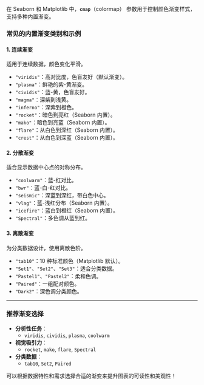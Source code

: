 在 Seaborn 和 Matplotlib 中，**`cmap`**（colormap） 参数用于控制颜色渐变样式，支持多种内置渐变。

### **常见的内置渐变类别和示例**

#### 1. **连续渐变**
适用于连续数据，颜色变化平滑。

- `"viridis"`：高对比度，色盲友好（默认渐变）。
- `"plasma"`：鲜艳的紫-黄渐变。
- `"cividis"`：蓝-黄，色盲友好。
- `"magma"`：深紫到浅黄。
- `"inferno"`：深紫到橙色。
- `"rocket"`：暗色到亮红（Seaborn 内置）。
- `"mako"`：暗色到亮蓝（Seaborn 内置）。
- `"flare"`：从白色到深红（Seaborn 内置）。
- `"crest"`：从白色到深蓝（Seaborn 内置）。

#### 2. **分散渐变**
适合显示数据中心点的对称分布。

- `"coolwarm"`：蓝-红对比。
- `"bwr"`：蓝-白-红对比。
- `"seismic"`：深蓝到深红，带白色中心。
- `"vlag"`：蓝-浅红分布（Seaborn 内置）。
- `"icefire"`：蓝白到橙红（Seaborn 内置）。
- `"Spectral"`：多色调从蓝到红。

#### 3. **离散渐变**
为分类数据设计，使用离散色阶。

- `"tab10"`：10 种标准颜色（Matplotlib 默认）。
- `"Set1"`、`"Set2"`、`"Set3"`：适合分类数据。
- `"Pastel1"`、`"Pastel2"`：柔和色调。
- `"Paired"`：一组配对颜色。
- `"Dark2"`：深色调分类颜色。

---




### **推荐渐变选择**
- **分析性任务**：
  - `viridis`, `cividis`, `plasma`, `coolwarm`
- **视觉吸引力**：
  - `rocket`, `mako`, `flare`, `Spectral`
- **分类数据**：
  - `tab10`, `Set2`, `Paired`

可以根据数据特性和需求选择合适的渐变来提升图表的可读性和美观性！
